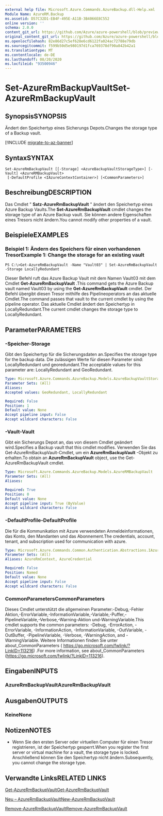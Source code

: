 ```yaml
---
external help file: Microsoft.Azure.Commands.AzureBackup.dll-Help.xml
Module Name: AzureRM.Backup
ms.assetid: D57C32D1-EB4F-495E-A11B-3B4066E8C552
online version: ''
schema: 2.0.0
content_git_url: https://github.com/Azure/azure-powershell/blob/preview/src/ResourceManager/AzureBackup/Commands.AzureBackup/help/Set-AzureRmBackupVault.md
original_content_git_url: https://github.com/Azure/azure-powershell/blob/preview/src/ResourceManager/AzureBackup/Commands.AzureBackup/help/Set-AzureRmBackupVault.md
ms.openlocfilehash: 82e86d27c5ef628e6cd6122fa024ac72788e79db
ms.sourcegitcommit: f599b50d5e980197d1fca769378df90a842b42a1
ms.translationtype: MT
ms.contentlocale: de-DE
ms.lasthandoff: 08/20/2020
ms.locfileid: "93500946"
---
```

# <span data-ttu-id="0f249-101">Set-AzureRmBackupVault</span><span class="sxs-lookup"><span data-stu-id="0f249-101">Set-AzureRmBackupVault</span></span>

## <span data-ttu-id="0f249-102">Synopsis</span><span class="sxs-lookup"><span data-stu-id="0f249-102">SYNOPSIS</span></span>
<span data-ttu-id="0f249-103">Ändert den Speichertyp eines Sicherungs Depots.</span><span class="sxs-lookup"><span data-stu-id="0f249-103">Changes the storage type of a Backup vault.</span></span>

[!INCLUDE [migrate-to-az-banner](../../includes/migrate-to-az-banner.md)]

## <span data-ttu-id="0f249-104">Syntax</span><span class="sxs-lookup"><span data-stu-id="0f249-104">SYNTAX</span></span>

```
Set-AzureRmBackupVault [[-Storage] <AzureBackupVaultStorageType>] [-Vault] <AzureRMBackupVault>
 [-DefaultProfile <IAzureContextContainer>] [<CommonParameters>]
```

## <span data-ttu-id="0f249-105">Beschreibung</span><span class="sxs-lookup"><span data-stu-id="0f249-105">DESCRIPTION</span></span>
<span data-ttu-id="0f249-106">Das Cmdlet " **Satz-AzureRmBackupVault** " ändert den Speichertyp eines Azure Backup Vaults.</span><span class="sxs-lookup"><span data-stu-id="0f249-106">The **Set-AzureRmBackupVault** cmdlet changes the storage type of an Azure Backup vault.</span></span>
<span data-ttu-id="0f249-107">Sie können andere Eigenschaften eines Tresors nicht ändern.</span><span class="sxs-lookup"><span data-stu-id="0f249-107">You cannot modify other properties of a vault.</span></span>

## <span data-ttu-id="0f249-108">Beispiele</span><span class="sxs-lookup"><span data-stu-id="0f249-108">EXAMPLES</span></span>

### <span data-ttu-id="0f249-109">Beispiel 1: Ändern des Speichers für einen vorhandenen Tresor</span><span class="sxs-lookup"><span data-stu-id="0f249-109">Example 1: Change the storage for an existing vault</span></span>
```
PS C:\>Get-AzureRmBackupVault -Name "Vault03" | Set-AzureRmBackupVault -Storage LocallyRedundant
```

<span data-ttu-id="0f249-110">Dieser Befehl ruft das Azure Backup Vault mit dem Namen Vault03 mit dem Cmdlet **Get-AzureRmBackupVault** .</span><span class="sxs-lookup"><span data-stu-id="0f249-110">This command gets the Azure Backup vault named Vault03 by using the **Get-AzureRmBackupVault** cmdlet.</span></span>
<span data-ttu-id="0f249-111">Der Befehl übergibt diesen Tresor mithilfe des Pipelineoperators an das aktuelle Cmdlet.</span><span class="sxs-lookup"><span data-stu-id="0f249-111">The command passes that vault to the current cmdlet by using the pipeline operator.</span></span>
<span data-ttu-id="0f249-112">Das aktuelle Cmdlet ändert den Speichertyp in LocallyRedundant.</span><span class="sxs-lookup"><span data-stu-id="0f249-112">The current cmdlet changes the storage type to LocallyRedundant.</span></span>

## <span data-ttu-id="0f249-113">Parameter</span><span class="sxs-lookup"><span data-stu-id="0f249-113">PARAMETERS</span></span>

### <span data-ttu-id="0f249-114">-Speicher</span><span class="sxs-lookup"><span data-stu-id="0f249-114">-Storage</span></span>
<span data-ttu-id="0f249-115">Gibt den Speichertyp für die Sicherungsdaten an.</span><span class="sxs-lookup"><span data-stu-id="0f249-115">Specifies the storage type for the backup data.</span></span>
<span data-ttu-id="0f249-116">Die zulässigen Werte für diesen Parameter sind: LocallyRedundant und georedundant.</span><span class="sxs-lookup"><span data-stu-id="0f249-116">The acceptable values for this parameter are: LocallyRedundant and GeoRedundant.</span></span>

```yaml
Type: Microsoft.Azure.Commands.AzureBackup.Models.AzureBackupVaultStorageType
Parameter Sets: (All)
Aliases: 
Accepted values: GeoRedundant, LocallyRedundant

Required: False
Position: 1
Default value: None
Accept pipeline input: False
Accept wildcard characters: False
```

### <span data-ttu-id="0f249-117">-Vault</span><span class="sxs-lookup"><span data-stu-id="0f249-117">-Vault</span></span>
<span data-ttu-id="0f249-118">Gibt ein Sicherungs Depot an, das von diesem Cmdlet geändert wird.</span><span class="sxs-lookup"><span data-stu-id="0f249-118">Specifies a Backup vault that this cmdlet modifies.</span></span>
<span data-ttu-id="0f249-119">Verwenden Sie das Get-AzureRmBackupVault-Cmdlet, um ein **AzureRmBackupVault** -Objekt zu erhalten.</span><span class="sxs-lookup"><span data-stu-id="0f249-119">To obtain an **AzureRmBackupVault** object, use the Get-AzureRmBackupVault cmdlet.</span></span>

```yaml
Type: Microsoft.Azure.Commands.AzureBackup.Models.AzureRMBackupVault
Parameter Sets: (All)
Aliases: 

Required: True
Position: 0
Default value: None
Accept pipeline input: True (ByValue)
Accept wildcard characters: False
```

### <span data-ttu-id="0f249-120">-DefaultProfile</span><span class="sxs-lookup"><span data-stu-id="0f249-120">-DefaultProfile</span></span>
<span data-ttu-id="0f249-121">Die für die Kommunikation mit Azure verwendeten Anmeldeinformationen, das Konto, den Mandanten und das Abonnement.</span><span class="sxs-lookup"><span data-stu-id="0f249-121">The credentials, account, tenant, and subscription used for communication with azure.</span></span>

```yaml
Type: Microsoft.Azure.Commands.Common.Authentication.Abstractions.IAzureContextContainer
Parameter Sets: (All)
Aliases: AzureRmContext, AzureCredential

Required: False
Position: Named
Default value: None
Accept pipeline input: False
Accept wildcard characters: False
```

### <span data-ttu-id="0f249-122">CommonParameters</span><span class="sxs-lookup"><span data-stu-id="0f249-122">CommonParameters</span></span>
<span data-ttu-id="0f249-123">Dieses Cmdlet unterstützt die allgemeinen Parameter:-Debug,-Fehler Aktion,-ErrorVariable,-InformationVariable,-Variable,-Puffer,-PipelineVariable,-Verbose,-Warning-Aktion und-WarningVariable.</span><span class="sxs-lookup"><span data-stu-id="0f249-123">This cmdlet supports the common parameters: -Debug, -ErrorAction, -ErrorVariable, -InformationAction, -InformationVariable, -OutVariable, -OutBuffer, -PipelineVariable, -Verbose, -WarningAction, and -WarningVariable.</span></span> <span data-ttu-id="0f249-124">Weitere Informationen finden Sie unter about_CommonParameters ( https://go.microsoft.com/fwlink/?LinkID=113216) .</span><span class="sxs-lookup"><span data-stu-id="0f249-124">For more information, see about_CommonParameters (https://go.microsoft.com/fwlink/?LinkID=113216).</span></span>

## <span data-ttu-id="0f249-125">Eingaben</span><span class="sxs-lookup"><span data-stu-id="0f249-125">INPUTS</span></span>

### <span data-ttu-id="0f249-126">AzureRmBackupVault</span><span class="sxs-lookup"><span data-stu-id="0f249-126">AzureRmBackupVault</span></span>

## <span data-ttu-id="0f249-127">Ausgaben</span><span class="sxs-lookup"><span data-stu-id="0f249-127">OUTPUTS</span></span>

### <span data-ttu-id="0f249-128">Keine</span><span class="sxs-lookup"><span data-stu-id="0f249-128">None</span></span>

## <span data-ttu-id="0f249-129">Notizen</span><span class="sxs-lookup"><span data-stu-id="0f249-129">NOTES</span></span>
* <span data-ttu-id="0f249-130">Wenn Sie den ersten Server oder virtuellen Computer für einen Tresor registrieren, ist der Speichertyp gesperrt.</span><span class="sxs-lookup"><span data-stu-id="0f249-130">When you register the first server or virtual machine for a vault, the storage type is locked.</span></span> <span data-ttu-id="0f249-131">Anschließend können Sie den Speichertyp nicht ändern.</span><span class="sxs-lookup"><span data-stu-id="0f249-131">Subsequently, you cannot change the storage type.</span></span>

## <span data-ttu-id="0f249-132">Verwandte Links</span><span class="sxs-lookup"><span data-stu-id="0f249-132">RELATED LINKS</span></span>

[<span data-ttu-id="0f249-133">Get-AzureRmBackupVault</span><span class="sxs-lookup"><span data-stu-id="0f249-133">Get-AzureRmBackupVault</span></span>](./Get-AzureRmBackupVault.md)

[<span data-ttu-id="0f249-134">Neu – AzureRmBackupVault</span><span class="sxs-lookup"><span data-stu-id="0f249-134">New-AzureRmBackupVault</span></span>](./New-AzureRmBackupVault.md)

[<span data-ttu-id="0f249-135">Remove-AzureRmBackupVault</span><span class="sxs-lookup"><span data-stu-id="0f249-135">Remove-AzureRmBackupVault</span></span>](./Remove-AzureRmBackupVault.md)


